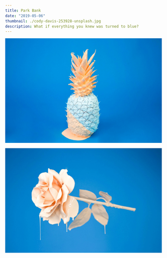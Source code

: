 ```yaml
---
title: Park Bank
date: "2019-05-06"
thumbnail: ./cody-davis-253928-unsplash.jpg
description: What if everything you knew was turned to blue?
---
```


![It's all blue](./cody-davis-253925-unsplash.jpg)

![It's all blue](./cody-davis-259003-unsplash.jpg)
